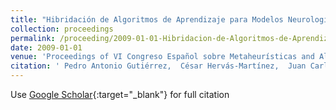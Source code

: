 ```yaml
---
title: "Hibridación de Algoritmos de Aprendizaje para Modelos Neurologísticos aplicados a la Clasificación de Cubiertas Vegetales"
collection: proceedings
permalink: /proceeding/2009-01-01-Hibridacion-de-Algoritmos-de-Aprendizaje-para-Modelos-Neurologisticos-aplicados-a-la-Clasificacion-de-Cubiertas-Vegetales
date: 2009-01-01
venue: 'Proceedings of VI Congreso Español sobre Metaheurísticas and Algoritmos Evolutivos y Bioinspirados (MAEB09)'
citation: ' Pedro Antonio Gutiérrez,  César Hervás-Martínez,  Juan Carlos Fernández,  J.M. Peña-Barragán,  M. Jurado Expósito,  F. López Granados, &quot;Hibridación de Algoritmos de Aprendizaje para Modelos Neurologísticos aplicados a la Clasificación de Cubiertas Vegetales.&quot; Proceedings of VI Congreso Español sobre Metaheurísticas and Algoritmos Evolutivos y Bioinspirados (MAEB09), 2009, Málaga, España, pp.325--332.'
---
```

Use [Google Scholar](https://scholar.google.com/scholar?q=Hibridacion+de+Algoritmos+de+Aprendizaje+para+Modelos+Neurologisticos+aplicados+a+la+Clasificacion+de+Cubiertas+Vegetales){:target="_blank"} for full citation